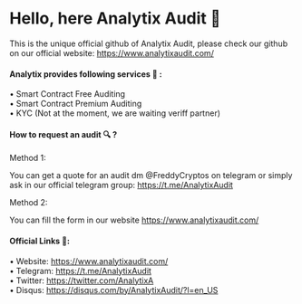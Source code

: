 # Hello, here Analytix Audit 👋 

This is the unique official github of Analytix Audit, please check our github on our official website: https://www.analytixaudit.com/


#### Analytix provides following services 🎯 :

• Smart Contract Free Auditing                    
• Smart Contract Premium Auditing                
• KYC (Not at the moment, we are waiting veriff partner)  

#### How to request an audit 🔍 ?

Method 1:

You can get a quote for an audit dm @FreddyCryptos on telegram or simply ask in our official telegram group: https://t.me/AnalytixAudit    

Method 2:

You can fill the form in our website https://www.analytixaudit.com/     

#### Official Links 🔗: 

• Website: https://www.analytixaudit.com/      
• Telegram: https://t.me/AnalytixAudit    
• Twitter: https://twitter.com/AnalytixA    
• Disqus: https://disqus.com/by/AnalytixAudit/?l=en_US 

